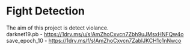 # Fight Detection
The aim of this project is detect violance.<br>
darknet19.pb - https://1drv.ms/u/s!AmZhoCxvcn7Zbh9uJMsxHNFQw4o<br>
save_epoch_10 - https://1drv.ms/f/s!AmZhoCxvcn7ZablJKCH1c1nNwco<br>